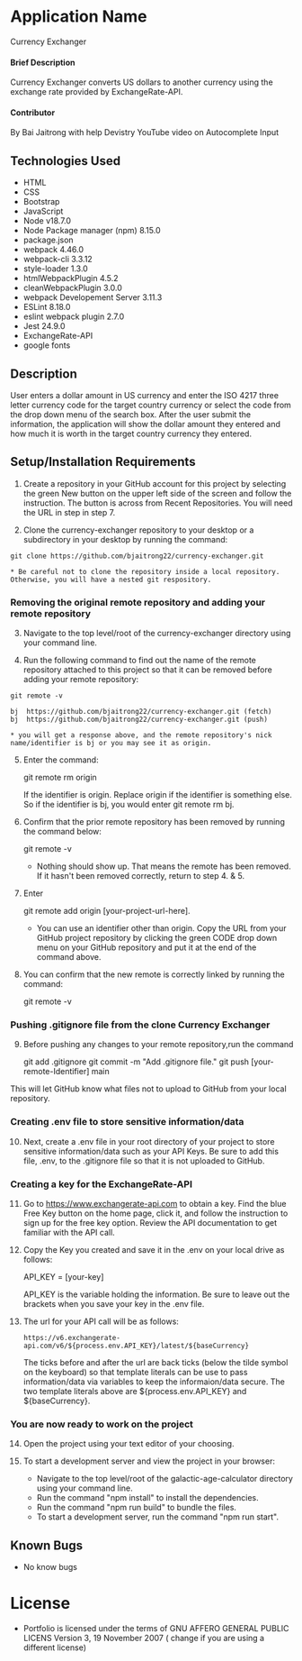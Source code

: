 # Application Name

Currency Exchanger

#### Brief Description

Currency Exchanger converts US dollars to another currency using the exchange rate provided by ExchangeRate-API. 

#### Contributor

By Bai Jaitrong with help Devistry YouTube video on Autocomplete Input

## Technologies Used
  * HTML
  * CSS
  * Bootstrap
  * JavaScript
  * Node v18.7.0
  * Node Package manager (npm) 8.15.0
  * package.json
  * webpack 4.46.0
  * webpack-cli 3.3.12
  * style-loader 1.3.0
  * htmlWebpackPlugin 4.5.2
  * cleanWebpackPlugin 3.0.0
  * webpack Developement Server 3.11.3
  * ESLint 8.18.0
  * eslint webpack plugin 2.7.0
  * Jest 24.9.0
  * ExchangeRate-API
  * google fonts
  
## Description

User enters a dollar amount in US currency and enter the ISO 4217 three letter currency code for the target country currency or select the code from the drop down menu of the search box. After the user submit the information, the application will show the dollar amount they entered and how much it is worth in the target country currency they entered.

## Setup/Installation Requirements

  1. Create a repository in your GitHub account for this project by selecting the green New button on the upper left side of the screen and follow the instruction. The button is across from Recent Repositories. You will need the URL in step in step 7.

  2. Clone the currency-exchanger repository to your desktop or a subdirectory in your desktop by running the command: 
  
    git clone https://github.com/bjaitrong22/currency-exchanger.git

    * Be careful not to clone the repository inside a local repository. Otherwise, you will have a nested git respository.

### Removing the original remote repository and adding your remote repository

  3. Navigate to the top level/root of the currency-exchanger directory using your command line.

  4. Run the following command to find out the name of the remote repository attached to this project so that it can be removed before adding your remote repository:

    git remote -v

    bj	https://github.com/bjaitrong22/currency-exchanger.git (fetch)
    bj	https://github.com/bjaitrong22/currency-exchanger.git (push)

    * you will get a response above, and the remote repository's nick name/identifier is bj or you may see it as origin.

 5. Enter the command: 
 
    git remote rm origin 
    
    If the identifier is origin. Replace origin if the identifier is something else. So if the identifier is bj, you would enter git remote rm bj. 
      
6. Confirm that the prior remote repository has been removed by running the command below:

    git remote -v  
      
    * Nothing should show up. That means the remote has been removed. If it hasn't been removed correctly, return to step 4. & 5. 
      
7. Enter 

    git remote add origin [your-project-url-here]. 
      
    * You can use an identifier other than origin. Copy the URL from your GitHub project repository by clicking the green CODE drop down menu on your GitHub repository and put it at the end of the command above.
      
8. You can confirm that the new remote is correctly linked by running the command: 

    git remote -v

### Pushing .gitignore file from the clone Currency Exchanger
    
9. Before pushing any changes to your remote repository,run the command 

    git add .gitignore 
    git commit -m "Add .gitignore file."
    git push [your-remote-Identifier] main
    
  This will let GitHub know what files not to upload to GitHub from your local repository.

### Creating .env file to store sensitive information/data

10. Next, create a .env file in your root directory of your project to store sensitive information/data such as your API Keys. Be sure to add this file, .env, to the .gitignore file so that it is not uploaded to GitHub.

### Creating a key for the ExchangeRate-API

11. Go to https://www.exchangerate-api.com to obtain a key. Find the blue Free Key button on the home page, click it, and follow the instruction to sign up for the free key option. Review the API documentation to get familiar with the API call.

12. Copy the Key you created and save it in the .env on your local drive as follows:

    API_KEY = [your-key]

    API_KEY is the variable holding the information. Be sure to leave out the brackets when you save your key in the .env file.

13. The url for your API call will be as follows:

    `https://v6.exchangerate-api.com/v6/${process.env.API_KEY}/latest/${baseCurrency}`

    The ticks before and after the url are back ticks (below the tilde symbol on the keyboard) so that template literals can be use to pass information/data via variables to keep the informaion/data secure. The two template literals above are ${process.env.API_KEY} and ${baseCurrency}.

### You are now ready to work on the project

14. Open the project using your text editor of your choosing.
  
  4. To start a development server and view the project in your browser:

     * Navigate to the top level/root of the galactic-age-calculator directory using your command line.
     * Run the command "npm install" to install the dependencies.
     * Run the command "npm run build" to bundle the files.
     * To start a development server, run the command "npm run start".
    
## Known Bugs

  * No know bugs

# License
 * Portfolio is licensed under the terms of GNU AFFERO GENERAL PUBLIC LICENS Version 3, 19 November 2007 ( change if you are using a different license)


 